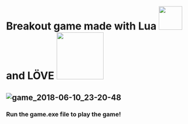 # Breakout game made with Lua <img src="https://upload.wikimedia.org/wikipedia/commons/thumb/6/6a/Lua-logo-nolabel.svg/1200px-Lua-logo-nolabel.svg.png" width="64"> and LÖVE <img src="https://cdn.slant.co/0d16a12d-4fd3-4159-a230-7566e8a9adae/-/format/jpeg/-/progressive/yes/-/preview/480x480/" width="128">

![game_2018-06-10_23-20-48](https://user-images.githubusercontent.com/15209098/41205916-14ddc1ea-6d05-11e8-8f76-d88f26c77aab.png)
---

### Run the game.exe file to play the game!
